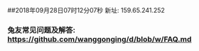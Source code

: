 ##2018年09月28日07时12分07秒 新址: 159.65.241.252
### 兔友常见问题及解答: https://github.com/wanggonging/d/blob/w/FAQ.md
